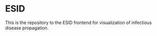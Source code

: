 # ESID
This is the repository to the ESID frontend for visualization of infectious disease propagation.
